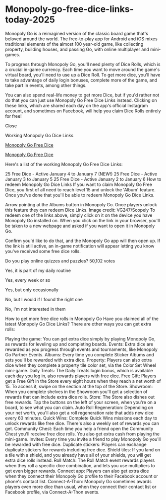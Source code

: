 # Monopoly-go-free-dice-links-today-2025
Monopoly Go is a reimagined version of the classic board game that's beloved around the world. The free-to-play app for Android and iOS mixes traditional elements of the almost 100 year-old game, like collecting property, building houses, and passing Go, with online multiplayer and mini-games.

To progress through Monopoly Go, you'll need plenty of Dice Rolls, which is a crucial in-game currency. Each time you want to move around the game's virtual board, you'll need to use up a Dice Roll. To get more dice, you'll have to take advantage of daily login bonuses, complete more of the game, and take part in events, among other things.

You can also spend real-life money to get more Dice, but if you'd rather not do that you can just use Monopoly Go Free Dice Links instead. Clicking on these links, which are shared each day on the app's official Instagram account, and sometimes on Facebook, will help you claim Dice Rolls entirely for free!


Close


Working Monopoly Go Dice Links

[Monopoly Go Free Dice](https://offersfrog.com/monopoly/)

[Monopoly Go Free Dice](https://offersfrog.com/monopoly/)



Here's a list of the working Monopoly Go Free Dice Links:

25 Free Dice - Active January 4 to January 7 (NEW!)
25 Free Dice - Active January 3 to January 5
25 Free Dice - Active January 2 to January 6
How to redeem Monopoly Go Dice Links
If you want to claim Monopoly Go Free Dice, you first of all need to reach level 15 and unlock the 'Album' feature. Once you've done that you'll be able to redeem Monopoly Go Dice Links.

Arrow pointing at the Albums button in Monopoly Go. Once players unlock this feature they can redeem Dice Links.
Image credit: VG247/Scopely
To redeem one of the links above, simply click on it on the device you have Monopoly Go installed on. When you click on the link in your browser, you'll be taken to a new webpage and asked if you want to open it in Monopoly Go.

Confirm you'd like to do that, and the Monopoly Go app will then open up. If the link is still active, an in-game notification will appear letting you know you've received some free dice rolls.

Do you play online quizzes and puzzles?
50,102 votes

Yes, it is part of my daily routine

Yes, every week or so

Yes, but only occasionally

No, but I would if I found the right one

No, I'm not interested in them

How to get more free dice rolls in Monopoly Go
Have you claimed all of the latest Monopoly Go Dice Links? There are other ways you can get extra rolls:

Playing the game: You can get extra dice simply by playing Monopoly Go, as rewards for leveling up and completing boards.
Events: Extra dice are rewarded as you progress through events and tournaments, like Monopoly Go Partner Events.
Albums: Every time you complete Sticker Albums and sets you'll be rewarded with extra dice.
Property: Players can also extra dice when they complete a property tile color set, via the Color Set Wheel mini-game.
Daily Treats: The Daily Treats login bonus, which is available each day you log in, also rewards players with free dice.
Free Gift: Players get a Free Gift in the Store every eight hours when they reach a net worth of 15. To access it, swipe on the section at the top of the Store.
Showroom: When you complete shelves in the Showroom you'll get a selection of rewards that can include extra dice rolls.
Store: The Store also dishes out free rewards. Tap the buttons on the left of your screen, when you're on a board, to see what you can claim.
Auto Roll Regeneration: Depending on your net worth, you'll also get a roll regeneration rate that adds new dice every 60 minutes.
Quick Wins: Complete Quick Wins missions each day to unlock rewards like free dice. There's also a weekly set of rewards you can get.
Community Chest: Each time you help a friend open the Community Chest you'll receive free dice rolls. You also get extra cash from playing the mini-game.
Invites: Every time you invite a friend to play Monopoly Go you'll be rewarded with free dice.
Duplicate stickers: Players can exchange duplicate stickers for rewards including free dice.
Shield tiles: If you land on a tile with a shield, and you already have all of your shields, you will get extra dice rolls instead.
Roll Match: The Roll Match event rewards players when they roll a specific dice combination, and lets you use multipliers to get even bigger rewards.
Connect app: Players can also get extra dice when they connect their Monopoly Go profile to their Facebook account or phone's contact list.
Connect-A-Thon: Monopoly Go sometimes awards players even more dice than usual, when they connect their contact list or Facebook profile, via Connect-A-Thon events.

